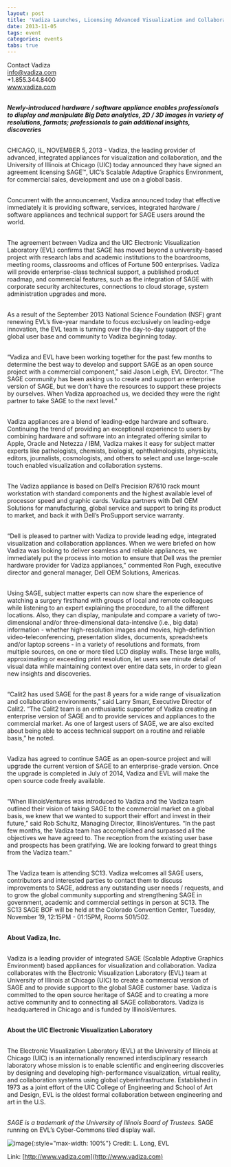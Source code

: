 ```yaml
---
layout: post
title: 'Vadiza Launches, Licensing Advanced Visualization and Collaboration Software from University of Illinois at Chicago'
date: 2013-11-05
tags: event
categories: events
tabs: true
---
```


Contact Vadiza<br>
info@vadiza.com<br>
+1.855.344.8400<br>
<a href="http://www.vadiza.com">www.vadiza.com</a><br><br>

<strong><em>Newly-introduced hardware / software appliance enables professionals to display and manipulate Big Data analytics, 2D / 3D images in variety of resolutions, formats; professionals to gain additional insights, discoveries</em></strong><br><br>

CHICAGO, IL, NOVEMBER 5, 2013 - Vadiza, the leading provider of advanced, integrated appliances for visualization and collaboration, and the University of Illinois at Chicago (UIC) today announced they have signed an agreement licensing SAGE&trade;, UIC&rsquo;s Scalable Adaptive Graphics Environment, for commercial sales, development and use on a global basis.<br><br>

Concurrent with the announcement, Vadiza announced today that effective immediately it is providing software, services, integrated hardware / software appliances and technical support for SAGE users around the world.<br><br>

The agreement between Vadiza and the UIC Electronic Visualization Laboratory (EVL) confirms that SAGE has moved beyond a university-based project with research labs and academic institutions to the boardrooms, meeting rooms, classrooms and offices of Fortune 500 enterprises. Vadiza will provide enterprise-class technical support, a published product roadmap, and commercial features, such as the integration of SAGE with corporate security architectures, connections to cloud storage, system administration upgrades and more.<br><br>

As a result of the September 2013 National Science Foundation (NSF) grant renewing EVL&rsquo;s five-year mandate to focus exclusively on leading-edge innovation, the EVL team is turning over the day-to-day support of the global user base and community to Vadiza beginning today.<br><br>

&ldquo;Vadiza and EVL have been working together for the past few months to determine the best way to develop and support SAGE as an open source project with a commercial component,&rdquo; said Jason Leigh, EVL Director. &ldquo;The SAGE community has been asking us to create and support an enterprise version of SAGE, but we don&rsquo;t have the resources to support these projects by ourselves. When Vadiza approached us, we decided they were the right partner to take SAGE to the next level.&rdquo;<br><br>

Vadiza appliances are a blend of leading-edge hardware and software. Continuing the trend of providing an exceptional experience to users by combining hardware and software into an integrated offering similar to Apple, Oracle and Netezza / IBM, Vadiza makes it easy for subject matter experts like pathologists, chemists, biologist, ophthalmologists, physicists, editors, journalists, cosmologists, and others to select and use large-scale touch enabled visualization and collaboration systems.<br><br>

The Vadiza appliance is based on Dell&rsquo;s Precision R7610 rack mount workstation with standard components and the highest available level of processor speed and graphic cards. Vadiza partners with Dell OEM Solutions for manufacturing, global service and support to bring its product to market, and back it with Dell&rsquo;s ProSupport service warranty.<br><br>

&ldquo;Dell is pleased to partner with Vadiza to provide leading edge, integrated visualization and collaboration appliances. When we were briefed on how Vadiza was looking to deliver seamless and reliable appliances, we immediately put the process into motion to ensure that Dell was the premier hardware provider for Vadiza appliances,&rdquo; commented Ron Pugh, executive director and general manager, Dell OEM Solutions, Americas.<br><br>

Using SAGE, subject matter experts can now share the experience of watching a surgery firsthand with groups of local and remote colleagues while listening to an expert explaining the procedure, to all the different locations. Also, they can display, manipulate and compare a variety of two-dimensional and/or three-dimensional data-intensive (i.e., big data) information - whether high-resolution images and movies, high-definition video-teleconferencing, presentation slides, documents, spreadsheets and/or laptop screens - in a variety of resolutions and formats, from multiple sources, on one or more tiled LCD display walls. These large walls, approximating or exceeding print resolution, let users see minute detail of visual data while maintaining context over entire data sets, in order to glean new insights and discoveries.<br><br> 

&ldquo;Calit2 has used SAGE for the past 8 years for a wide range of visualization and collaboration environments,&rdquo; said Larry Smarr, Executive Director of Calit2. &ldquo;The Calit2 team is an enthusiastic supporter of Vadiza creating an enterprise version of SAGE and to provide services and appliances to the commercial market. As one of largest users of SAGE, we are also excited about being able to access technical support on a routine and reliable basis,&rdquo; he noted.<br><br>

Vadiza has agreed to continue SAGE as an open-source project and will upgrade the current version of SAGE to an enterprise-grade version. Once the upgrade is completed in July of 2014, Vadiza and EVL will make the open source code freely available.<br><br>

&ldquo;When IllinoisVentures was introduced to Vadiza and the Vadiza team outlined their vision of taking SAGE to the commercial market on a global basis, we knew that we wanted to support their effort and invest in their future,&rdquo; said Rob Schultz, Managing Director, IllinoisVentures. &ldquo;In the past few months, the Vadiza team has accomplished and surpassed all the objectives we have agreed to. The reception from the existing user base and prospects has been gratifying. We are looking forward to great things from the Vadiza team.&rdquo;<br><br>

The Vadiza team is attending SC13. Vadiza welcomes all SAGE users, contributors and interested parties to contact them to discuss improvements to SAGE, address any outstanding user needs / requests, and to grow the global community supporting and strengthening SAGE in government, academic and commercial settings in person at SC13. The SC13 SAGE BOF will be held at the Colorado Convention Center, Tuesday, November 19, 12:15PM - 01:15PM, Rooms 501/502.<br><br>

<strong>About Vadiza, Inc.</strong><br><br>

Vadiza is a leading provider of integrated SAGE (Scalable Adaptive Graphics Environment) based appliances for visualization and collaboration. Vadiza collaborates with the Electronic Visualization Laboratory (EVL) team at University of Illinois at Chicago (UIC) to create a commercial version of SAGE and to provide support to the global SAGE customer base. Vadiza is committed to the open source heritage of SAGE and to creating a more active community and to connecting all SAGE collaborators. Vadiza is headquartered in Chicago and is funded by IllinoisVentures.<br><br>

<strong>About the UIC Electronic Visualization Laboratory</strong><br><br>

The Electronic Visualization Laboratory (EVL) at the University of Illinois at Chicago (UIC) is an internationally renowned interdisciplinary research laboratory whose mission is to enable scientific and engineering discoveries by designing and developing high-performance visualization, virtual reality, and collaboration systems using global cyberinfrastructure. Established in 1973 as a joint effort of the UIC College of Engineering and School of Art and Design, EVL is the oldest formal collaboration between engineering and art in the U.S.<br><br>

<em>SAGE is a trademark of the University of Illinois Board of Trustees.</em>
SAGE running on EVL&rsquo;s Cyber-Commons tiled display wall.

![image](https://www.evl.uic.edu/output/originals/vadizapressannouncement.png-srcw.jpg){:style="max-width: 100%"}
Credit: L. Long, EVL		


Link: [http://www.vadiza.com](http://www.vadiza.com)
